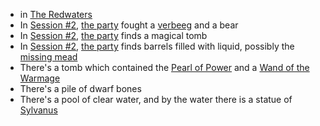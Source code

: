 - in [The Redwaters](/pages/redwaters)
- In [Session #2](/pages/session-2), [the party](/pages/party) fought a [verbeeg](/pages/verbeeg) and a bear
- In [Session #2](/pages/session-2), [the party](/pages/party) finds a magical tomb
- In [Session #2](/pages/session-2), [the party](/pages/party) finds barrels filled with liquid, possibly the [missing mead](/pages/missing-mead)
- There's a tomb which contained the [Pearl of Power](/pages/pearl-of-power) and a [Wand of the Warmage](/pages/wand-of-the-warmage)
- There's a pile of dwarf bones
- There's a pool of clear water, and by the water there is a statue of [Sylvanus](/pages/sylvanus-the-god-of-nature)

